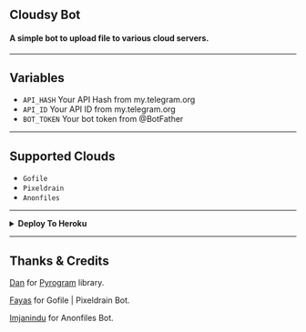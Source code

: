 ## Cloudsy Bot

#### A simple bot to upload file to various cloud servers.

---
## Variables

- `API_HASH` Your API Hash from my.telegram.org
- `API_ID` Your API ID from my.telegram.org
- `BOT_TOKEN` Your bot token from @BotFather

---

## Supported Clouds

- `Gofile`
- `Pixeldrain`
- `Anonfiles`

---

<details>
    <summary><b>Deploy To Heroku</b></summary>
    <p align="left"></p>
    <a href="https://heroku.com/deploy?template=https://github.com/JonaxHS/Cloudsy">
        <img height="30px" src="https://www.herokucdn.com/deploy/button.svg">
    </a>
</details>

---

## Thanks & Credits
[Dan](https://github.com/delivrance "Dan") for [Pyrogram](https://github.com/pyrogram/pyrogram "Pyrogram") library.

[Fayas](https://github.com/Fayasnoushad "Fayas Noushad") for Gofile | Pixeldrain Bot.

[Imjanindu](https://github.com/imjanindu "ImJanindu") for Anonfiles Bot.

